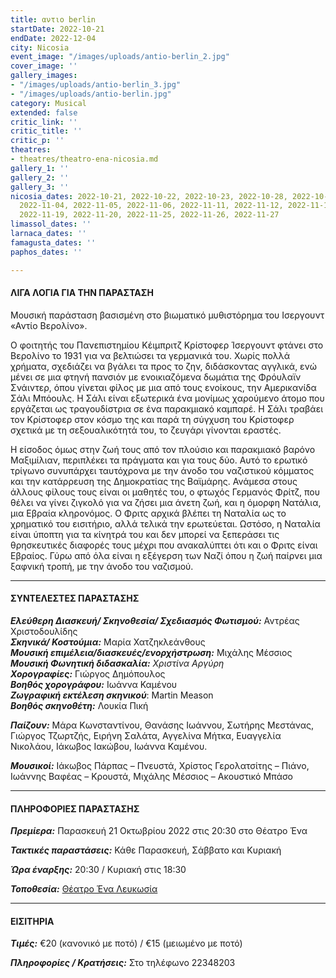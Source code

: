 ```yaml
---
title: αντιο berlin
startDate: 2022-10-21
endDate: 2022-12-04
city: Nicosia
event_image: "/images/uploads/antio-berlin_2.jpg"
cover_image: ''
gallery_images:
- "/images/uploads/antio-berlin_3.jpg"
- "/images/uploads/antio-berlin.jpg"
category: Musical
extended: false
critic_link: ''
critic_title: ''
critic_p: ''
theatres:
- theatres/theatro-ena-nicosia.md
gallery_1: ''
gallery_2: ''
gallery_3: ''
nicosia_dates: 2022-10-21, 2022-10-22, 2022-10-23, 2022-10-28, 2022-10-29, 2022-10-30,
  2022-11-04, 2022-11-05, 2022-11-06, 2022-11-11, 2022-11-12, 2022-11-13, 2022-11-18,
  2022-11-19, 2022-11-20, 2022-11-25, 2022-11-26, 2022-11-27
limassol_dates: ''
larnaca_dates: ''
famagusta_dates: ''
paphos_dates: ''

---
```

#### ΛΙΓΑ ΛΟΓΙΑ ΓΙΑ ΤΗΝ ΠΑΡΑΣΤΑΣΗ

Μουσική παράσταση βασισμένη στο βιωματικό μυθιστόρημα του Ισεργουντ «Αντίο Βερολίνο». 

Ο φοιτητής του Πανεπιστημίου Κέιμπριτζ Κρίστοφερ Ίσεργουντ φτάνει στο Βερολίνο το 1931 για να βελτιώσει τα γερμανικά του. Χωρίς πολλά χρήματα, σχεδιάζει να βγάλει τα προς το ζην, διδάσκοντας αγγλικά, ενώ μένει σε μια φτηνή πανσιόν με ενοικιαζόμενα δωμάτια της Φρόυλαϊν Σνάιντερ, όπου γίνεται φίλος με μια από τους ενοίκους, την Αμερικανίδα Σάλι Μπόουλς. Η Σάλι είναι εξωτερικά ένα μονίμως χαρούμενο άτομο που εργάζεται ως τραγουδίστρια σε ένα παρακμιακό καμπαρέ. Η Σάλι τραβάει τον Κρίστοφερ στον κόσμο της και παρά τη σύγχυση του Κρίστοφερ σχετικά με τη σεξουαλικότητά του, το ζευγάρι γίνονται εραστές.

Η είσοδος όμως στην ζωή τους από τον πλούσιο και παρακμιακό βαρόνο Μαξιμίλιαν, περιπλέκει τα πράγματα και για τους δύο. Αυτό το ερωτικό τρίγωνο συνυπάρχει ταυτόχρονα με την άνοδο του ναζιστικού κόμματος και την κατάρρευση της Δημοκρατίας της Βαϊμάρης. Ανάμεσα στους άλλους φίλους τους είναι οι μαθητές του, ο φτωχός Γερμανός Φρίτζ, που θέλει να γίνει ζιγκολό για να ζήσει μια άνετη ζωή, και η όμορφη Νατάλια, μια Εβραία κληρονόμος. Ο Φριτς αρχικά βλέπει τη Ναταλία ως το χρηματικό του εισιτήριο, αλλά τελικά την ερωτεύεται. Ωστόσο, η Ναταλία είναι ύποπτη για τα κίνητρά του και δεν μπορεί να ξεπεράσει τις θρησκευτικές διαφορές τους μέχρι που ανακαλύπτει ότι και ο Φριτς είναι Εβραίος. Γύρω από όλα είναι η εξέγερση των Ναζί όπου η ζωή παίρνει μια ξαφνική τροπή, με την άνοδο του ναζισμού.

***

#### ΣΥΝΤΕΛΕΣΤΕΣ ΠΑΡΑΣΤΑΣΗΣ

**_Ελεύθερη Διασκευή/ Σκηνοθεσία/ Σχεδιασμός Φωτισμού:_** Αντρέας Χριστοδουλίδης  
**_Σκηνικά/ Κοστούμια:_** Μαρία Χατζηκλεάνθους  
**_Μουσική επιμέλεια/διασκευές/ενορχήστρωση:_** Μιχάλης Μέσσιος  
**_Μουσική Φωνητική διδασκαλία:_** _Xριστίνα Αργύρη  
**Χορογραφίες:**_ Γιώργος Δημόπουλος  
**_Βοηθός χορογράφου:_** Ιωάννα Καμένου  
**_Ζωγραφική εκτέλεση σκηνικού_**: Martin Meason  
**_Βοηθός σκηνοθέτη:_** Λουκία Πική

**_Παίζουν:_** Μάρα Κωνσταντίνου, Θανάσης Ιωάννου, Σωτήρης Μεστάνας, Γιώργος Τζωρτζής, Ειρήνη Σαλάτα, Αγγελίνα Μήτκα, Ευαγγελία Νικολάου, Ιάκωβος Ιακώβου, Ιωάννα Καμένου.

**_Μουσικοί:_** Ιάκωβος Πάρπας – Πνευστά, Χρίστος Γερολατσίτης – Πιάνο, Ιωάννης Βαφέας – Κρουστά, Μιχάλης Μέσσιος – Ακουστικό Μπάσο

***

#### ΠΛΗΡΟΦΟΡΙΕΣ ΠΑΡΑΣΤΑΣΗΣ

**_Πρεμίερα:_** Παρασκευή 21 Οκτωβρίου 2022 στις 20:30 στο Θέατρο Ένα

**_Τακτικές παραστάσεις:_** Κάθε Παρασκευή, Σάββατο και Κυριακή

**_Ώρα έναρξης:_** 20:30 / Κυριακή στις 18:30

**_Τοποθεσία:_** [Θέατρο Ένα Λευκωσία](?#map)

***

#### ΕΙΣΙΤΗΡΙΑ

**_Τιμές:_** €20 (κανονικό με ποτό) / €15 (μειωμένο με ποτό)

**_Πληροφορίες / Κρατήσεις:_** Στο τηλέφωνο 22348203